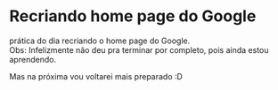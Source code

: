 # Recriando home page do Google

<p>prática do dia recriando o home page do Google.
<br>Obs: Infelizmente não deu pra terminar por completo, pois ainda estou aprendendo.
<p>Mas na próxima vou voltarei mais preparado :D